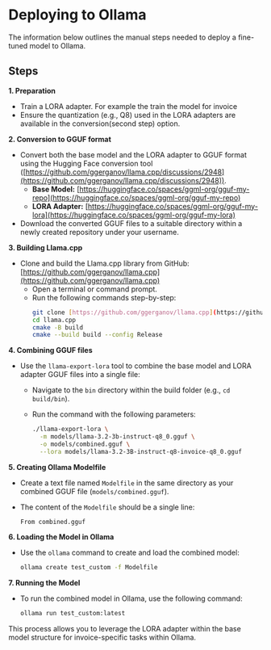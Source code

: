
# Deploying to Ollama

The information below outlines the manual steps needed to deploy a fine-tuned model to Ollama.

## Steps

**1. Preparation**

* Train a LORA adapter. For example the train the model for invoice
* Ensure the quantization (e.g., Q8) used in the LORA adapters are available in the conversion(second step) option.

**2. Conversion to GGUF format**

* Convert both the base model and the LORA adapter to GGUF format using the Hugging Face conversion tool ([https://github.com/ggerganov/llama.cpp/discussions/2948](https://github.com/ggerganov/llama.cpp/discussions/2948)).
    * **Base Model:** [https://huggingface.co/spaces/ggml-org/gguf-my-repo](https://huggingface.co/spaces/ggml-org/gguf-my-repo)
    * **LORA Adapter:** [https://huggingface.co/spaces/ggml-org/gguf-my-lora](https://huggingface.co/spaces/ggml-org/gguf-my-lora)
* Download the converted GGUF files to a suitable directory within a newly created repository under your username.

**3. Building Llama.cpp**

* Clone and build the Llama.cpp library from GitHub: [https://github.com/ggerganov/llama.cpp](https://github.com/ggerganov/llama.cpp)
    * Open a terminal or command prompt.
    * Run the following commands step-by-step:
        ```bash
        git clone [https://github.com/ggerganov/llama.cpp](https://github.com/ggerganov/llama.cpp)
        cd llama.cpp
        cmake -B build
        cmake --build build --config Release
        ```

**4. Combining GGUF files**

* Use the `llama-export-lora` tool to combine the base model and LORA adapter GGUF files into a single file:
    * Navigate to the `bin` directory within the build folder (e.g., `cd build/bin`).
    * Run the command with the following parameters:

        ```bash
        ./llama-export-lora \
          -m models/llama-3.2-3b-instruct-q8_0.gguf \
          -o models/combined.gguf \
          --lora models/llama-3.2-3B-instruct-q8-invoice-q8_0.gguf
        ```

**5. Creating Ollama Modelfile**

* Create a text file named `Modelfile` in the same directory as your combined GGUF file (`models/combined.gguf`).
* The content of the `Modelfile` should be a single line:

    ```
    From combined.gguf
    ```

**6. Loading the Model in Ollama**

* Use the `ollama` command to create and load the combined model:

    ```bash
    ollama create test_custom -f Modelfile
    ```

**7. Running the Model**

* To run the combined model in Ollama, use the following command:

    ```bash
    ollama run test_custom:latest
    ```

This process allows you to leverage the LORA adapter within the base model structure for invoice-specific tasks within Ollama.


